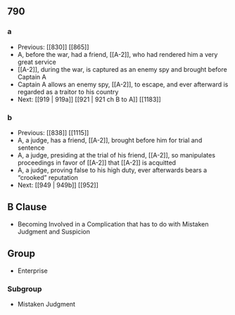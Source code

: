 ## 790
### a
- Previous: [[830]] [[865]] 
- A, before the war, had a friend, [[A-2]], who had rendered him a very great service
- [[A-2]], during the war, is captured as an enemy spy and brought before Captain A
- Captain A allows an enemy spy, [[A-2]], to escape, and ever afterward is regarded as a traitor to his country
- Next: [[919 | 919a]] [[921 | 921 ch B to A]] [[1183]] 

### b
- Previous: [[838]] [[1115]] 
- A, a judge, has a friend, [[A-2]], brought before him for trial and sentence
- A, a judge, presiding at the trial of his friend, [[A-2]], so manipulates proceedings in favor of [[A-2]] that [[A-2]] is acquitted
- A, a judge, proving false to his high duty, ever afterwards bears a “crooked” reputation
- Next: [[949 | 949b]] [[952]] 

## B Clause
- Becoming Involved in a Complication that has to do with Mistaken Judgment and Suspicion

## Group
- Enterprise

### Subgroup
- Mistaken Judgment

